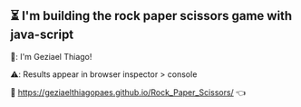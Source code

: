 
## ⏳ I'm building the rock paper scissors game with java-script

👊: I'm Geziael Thiago!

⚠️: Results appear in browser inspector > console

🔗 https://geziaelthiagopaes.github.io/Rock_Paper_Scissors/ 👈
